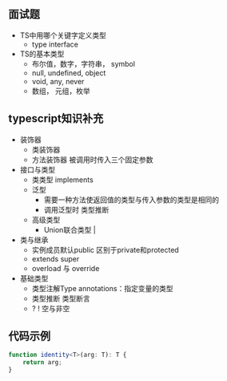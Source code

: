 ## 面试题
+ TS中用哪个关键字定义类型
    + type interface
+ TS的基本类型
  + 布尔值，数字，字符串， symbol
  + null, undefined, object
  + void, any, never
  + 数组， 元组，枚举



## typescript知识补充
+ 装饰器
	+ 类装饰器
	+ 方法装饰器 被调用时传入三个固定参数
+ 接口与类型
	+ 类类型 implements
	+ 泛型
		+ 需要一种方法使返回值的类型与传入参数的类型是相同的
		+ 调用泛型时  类型推断
	+ 高级类型
		+ Union联合类型 |
+ 类与继承
	+ 实例成员默认public 区别于private和protected
	+ extends super
	+ overload 与 override
+ 基础类型
	+ 类型注解Type annotations：指定变量的类型 
	+ 类型推断 类型断言
	+ ? ! 空与非空

## 代码示例
```typescript
function identity<T>(arg: T): T {
    return arg;
}
```
